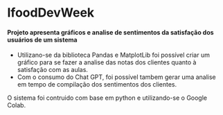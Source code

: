 # IfoodDevWeek

#### Projeto apresenta gráficos e analise de sentimentos da satisfação dos usuários de um sistema

* Utilizano-se da biblioteca Pandas e MatplotLib foi possível criar um gráfico para se fazer a analise das notas dos clientes quanto à satisfação com as aulas.
* Com o consumo do Chat GPT, foi possível tambem gerar uma analise em tempo de compilação dos sentimentos dos clientes.

O sistema foi contruido com base em python e utilizando-se o Google Colab.
